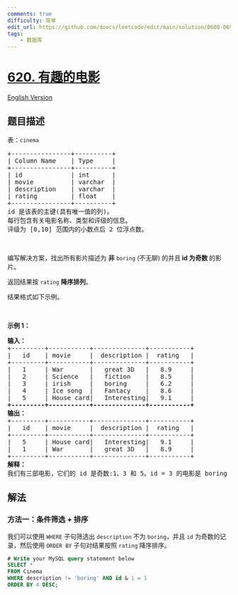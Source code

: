 ```yaml
---
comments: true
difficulty: 简单
edit_url: https://github.com/doocs/leetcode/edit/main/solution/0600-0699/0620.Not%20Boring%20Movies/README.md
tags:
    - 数据库
---
```


# [620. 有趣的电影](https://leetcode.cn/problems/not-boring-movies)

[English Version](/solution/0600-0699/0620.Not%20Boring%20Movies/README_EN.md)

## 题目描述

<!-- 这里写题目描述 -->

<p>表：<code>cinema</code></p>

<pre>
+----------------+----------+
| Column Name    | Type     |
+----------------+----------+
| id             | int      |
| movie          | varchar  |
| description    | varchar  |
| rating         | float    |
+----------------+----------+
id 是该表的主键(具有唯一值的列)。
每行包含有关电影名称、类型和评级的信息。
评级为 [0,10] 范围内的小数点后 2 位浮点数。
</pre>

<p>&nbsp;</p>

<p>编写解决方案，找出所有影片描述为&nbsp;<strong>非</strong>&nbsp;<code>boring</code>&nbsp;(不无聊)&nbsp;的并且<strong> id 为奇数&nbsp;</strong>的影片。</p>

<p>返回结果按&nbsp;<code>rating</code>&nbsp;<strong>降序排列</strong>。</p>

<p>结果格式如下示例。</p>

<p>&nbsp;</p>

<p><strong>示例 1：</strong></p>

<pre>
<strong>输入：</strong>
+---------+-----------+--------------+-----------+
|   id    | movie     |  description |  rating   |
+---------+-----------+--------------+-----------+
|   1     | War       |   great 3D   |   8.9     |
|   2     | Science   |   fiction    |   8.5     |
|   3     | irish     |   boring     |   6.2     |
|   4     | Ice song  |   Fantacy    |   8.6     |
|   5     | House card|   Interesting|   9.1     |
<strong>+---------+-----------+--------------+-----------+
输出：</strong>
+---------+-----------+--------------+-----------+
|   id    | movie     |  description |  rating   |
+---------+-----------+--------------+-----------+
|   5     | House card|   Interesting|   9.1     |
|   1     | War       |   great 3D   |   8.9     |
+---------+-----------+--------------+-----------+
<strong>解释：</strong>
我们有三部电影，它们的 id 是奇数:1、3 和 5。id = 3 的电影是 boring 的，所以我们不把它包括在答案中。
</pre>

## 解法

### 方法一：条件筛选 + 排序

我们可以使用 `WHERE` 子句筛选出 `description` 不为 `boring`，并且 `id` 为奇数的记录，然后使用 `ORDER BY` 子句对结果按照 `rating` 降序排序。

<!-- tabs:start -->

```sql
# Write your MySQL query statement below
SELECT *
FROM Cinema
WHERE description != 'boring' AND id & 1 = 1
ORDER BY 4 DESC;
```

<!-- tabs:end -->

<!-- end -->
